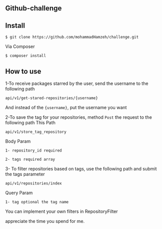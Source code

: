## Github-challenge

## Install
`$ git clone https://github.com/mohammadHamzeh/challenge.git `

Via Composer

`$ composer install`

## How to use
1-To receive packages starred by the user, send the username to the following path

`api/v1/get-stared-repositories/{username}`

And instead of the `{username}`, put the username you want

2-To save the tag for your repositories, method `Post` the request to the following path
This Path 

`api/v1/store_tag_repository`

Body Param 

    1- repository_id required
   
    2- tags required array 
    
3- To filter repositories based on tags, use the following path and submit the tags parameter

`api/v1/repositories/index`

Query Param
 
    1- tag optional the tag name 
    
    
You can implement your own filters in RepositoryFilter

appreciate the time you spend for me.
